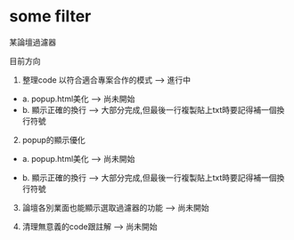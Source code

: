 # some filter

某論壇過濾器<br>

目前方向<br>


1. 整理code 以符合適合專案合作的模式  --> 進行中 <br> 
 * a. popup.html美化 --> 尚未開始 <br>
* b. 顯示正確的換行 --> 大部分完成,但最後一行複製貼上txt時要記得補一個換行符號 <br>

2. popup的顯示優化<br>
* a. popup.html美化 --> 尚未開始 <br>

* b. 顯示正確的換行 --> 大部分完成,但最後一行複製貼上txt時要記得補一個換行符號 <br>


3. 論壇各別業面也能顯示選取過濾器的功能 --> 尚未開始 <br>

4. 清理無意義的code跟註解 --> 尚未開始 <br>
